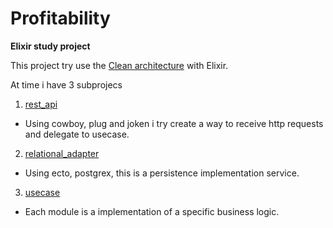 # Profitability

**Elixir study project**

This project try use the [Clean architecture](https://blog.8thlight.com/uncle-bob/2012/08/13/the-clean-architecture.html) with Elixir.

At time i have 3 subprojecs
1. [rest_api](https://github.com/agnaldo4j/profitability/tree/master/apps/rest_api)
  * Using cowboy, plug and joken i try create a way to receive http requests and delegate to usecase.
2. [relational_adapter](https://github.com/agnaldo4j/profitability/tree/master/apps/relatinal_adapter)
  * Using ecto, postgrex, this is a persistence implementation service.
3. [usecase](https://github.com/agnaldo4j/profitability/tree/master/apps/usecase)
  * Each module is a implementation of a specific business logic.


